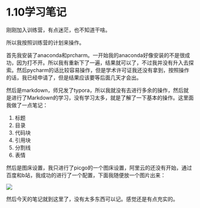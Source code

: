# 1.10学习笔记

刚刚加入训练营，有点迷茫，也不知道干啥。

所以我按照训练营的计划来操作。

首先我安装了anaconda和prcharm。一开始我的anaconda好像安装的不是很成功，因为打不开。所以我有重新下了一遍，结果就可以了，不过我并没有升入去探索。然后pycharm的话比较容易操作，但是学术许可证我还没有拿到，按照操作的话，我已经申请了，但是结果应该要等后面几天才会出。

然后是markdown，师兄发了typora，所以我就没有去进行多余的操作，然后就是进行了Markdown的学习，没有学习太多，就是了解了一下基本的操作。这里面我做了一点笔记：

1. 标题
2. 目录
3. 代码块
4. 引用块
5. 分割线
6. 表情

然后是图床设置，我只进行了picgo的一个图床设置，阿里云的还没有开始，通过百度和b站，我成功的进行了一个配置，下面我随便放一个图片出来：

![](https://gitee.com/eslinyi/picture/raw/master/img/2022-10-23_12.36.38.png)

然后今天的笔记就到这里了，没有太多东西可以记。感觉还是有点充实的。
